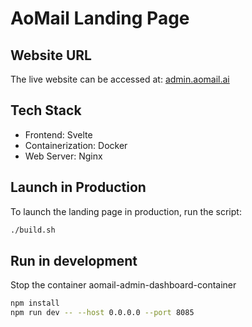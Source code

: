 # AoMail Landing Page

## Website URL

The live website can be accessed at: [admin.aomail.ai](https://admin.aomail.ai)

## Tech Stack

- Frontend: Svelte
- Containerization: Docker
- Web Server: Nginx

## Launch in Production

To launch the landing page in production, run the script:

```bash
./build.sh
```

## Run in development

Stop the container aomail-admin-dashboard-container
```bash
npm install
npm run dev -- --host 0.0.0.0 --port 8085
```